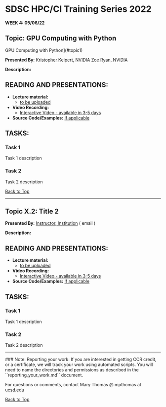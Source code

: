 # SDSC HPC/CI Training Series 2022

**WEEK 4: 05/06/22**

## Topic: GPU Computing with Python <a name="top">
GPU Computing with Python](#topic1)

**Presented By:** 
[Kristopher Keipert, NVIDIA](https://www.linkedin.com/in/keipert/)
[Zoe Ryan, NVIDIA](https://www.linkedin.com/in/zoe-ryan/)

**Description:**
  
## READING AND PRESENTATIONS:
* **Lecture material:** 
   * [to be uploaded]()
* **Video Recording:** 
   * [Interactive Video  - available in 3-5 days ]()
* **Source Code/Examples:** [If applicable]()

## TASKS:

### Task 1
Task 1 description 


### Task 2
Task 2 description 


[Back to Top](#top) 

  ________
## Topic X.2: Title 2  <a name="topic2"></a>

**Presented By:** [Instructor, Institution](bioURL) ( email )

**Description:**
  
## READING AND PRESENTATIONS:
* **Lecture material:** 
   * [to be uploaded]()
* **Video Recording:** 
   * [Interactive Video  - available in 3-5 days ]()
* **Source Code/Examples:** [If applicable]()

## TASKS:

### Task 1
Task 1 description 


### Task 2
Task 2 description 

 <hr>  
### Note: Reporting your work:
If you are interested in getting CCR credit, or a certificate, we will track your work using automated scripts.
You will need to name the directories and permissions as described in the ``reporting_your_work.md`` document.

For questions or comments, contact Mary Thomas @ mpthomas  at  ucsd.edu

  [Back to Top](#top)
